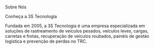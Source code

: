 Sobre Nós

Conheça a 3S Tecnologia

Fundada em 2005, a 3S Tecnologia é uma empresa especializada em soluções de rastreamento de veículos pesados, veículos leves, cargas, carretas e frotas, recuperação de veículos roubados, painéis de gestão logística e prevenção de perdas no TRC.
